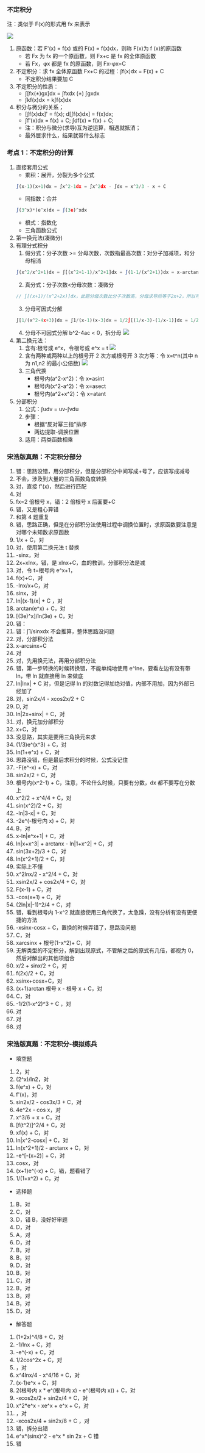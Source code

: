 ### 不定积分

注：类似于 F(x)的形式用 fx 来表示

![](https://blog-1300014307.cos.ap-guangzhou.myqcloud.com/jifengonshi.png)

1. 原函数：若 F'(x) = f(x) 或的 F(x) = f(x)dx，则称 F(x)为 f (x)的原函数
   - 若 Fx 为 fx 的一个原函数，则 Fx+c 是 fx 的全体原函数
   - 若 Fx，φx 都是 fx 的原函数，则 Fx-φx=C
2. 不定积分：求 fx 全体原函数 Fx+C 的过程：∫f(x)dx = F(x) + C
   - 不定积分结果要加 C
3. 不定积分的性质：
   - ∫[fx(±)gx]dx = ∫fxdx (±) ∫gxdx
   - ∫kf(x)dx = k∫f(x)dx
4. 积分与微分的关系；
   - [∫f(x)dx]' = f(x); d[∫f(x)dx] = f(x)dx;
   - ∫f'(x)dx = f(x) + C; ∫df(x) = f(x) + C;
   - 注：积分与微分(求导)互为逆运算，相遇就抵消；
   - 最外层求什么，结果就带什么标志

### 考点 1：不定积分的计算

1. 直接套用公式
   - 乘积：展开，分裂为多个公式
   ```js
   ∫(x-1)(x+1)dx = ∫x^2-1dx = ∫x^2dx - ∫dx = x^3/3 - x + C
   ```
   - 同指数：合并
   ```js
   ∫(3^x)*(e^x)dx = ∫(3e)^xdx
   ```
   - 根式：指数化
   - 三角函数公式
2. 第一换元法(凑微分)
3. 有理分式积分
   1. 假分式：分子次数 >= 分母次数，次数指最高次数：对分子加减项，和分母相消
   ```js
   ∫(x^2/x^2+1)dx = ∫[(x^2+1-1)/x^2+1]dx = ∫(1-1/(x^2+1))dx = x-arctanx+C
   ```
   2. 真分式：分子次数<分母次数：凑微分
   ```js
   // ∫[(x+1)/(x^2+2x)]dx，此题分母次数比分子次数高，分母求导后等于2x+2，所以可以分子求不定积分移到d后面，得到d(x^2/2+1)，(x^2/2+1)*2就是分母，所以*2/2，即等于1/2 ∫ 1/(x^2+2x) d(x^2+2x) = 1/2ln|x^2+2x|+C
   ```
   3. 分母可因式分解
   ```js
   ∫[1/(x^2-4x+3)]dx = ∫1/(x-1)(x-3)dx = 1/2∫[(1/x-3)-(1/x-1)]dx = 1/2(ln|x-3| - ln|x-1|) + C
   ```
   4. 分母不可因式分解 b^2-4ac < 0，拆分母
      ![](https://blog-1300014307.cos.ap-guangzhou.myqcloud.com/jifengongshi_2.png)
4. 第二换元法：
   1. 含有:根号或 e^x，令根号或 e^x = t
      ![](https://blog-1300014307.cos.ap-guangzhou.myqcloud.com/dierhuanyuan.png)
   2. 含有两种或两种以上的根号开 2 次方或根号开 3 次方等：令 x=t^n(其中 n 为 n1,n2 的最小公倍数)
      ![](https://blog-1300014307.cos.ap-guangzhou.myqcloud.com/bdjf2.png)
   3. 三角代换
      - 根号内(a^2-x^2)：令 x=asint
      - 根号内(x^2-a^2)：令 x=asect
      - 根号内(a^2+x^2)：令 x=atant
5. 分部积分
   1. 公式：∫udv = uv-∫vdu
   2. 步骤：
      - 根据“反对幂三指”排序
      - 两边提取-调换位置
   3. 适用：两类函数相乘

### 宋浩版真题：不定积分部分

1. 错：思路没错，用分部积分，但是分部积分中间写成+号了，应该写成减号
2. 不会，涉及到大量的三角函数角度转换
3. 对，直接 f'(x)，然后进行匹配
4. 对
5. fx=2 倍根号 x，错：2 倍根号 x 后面要+C
6. 错，又是粗心算错
7. 和第 4 题重复
8. 错，思路正确，但是在分部积分法使用过程中调换位置时，求原函数要注意是对哪个未知数求原函数
9. 1/x + C，对
10. 对，使用第二换元法 t 替换
11. -sinx，对
12. 2x+xlnx，错，是 xlnx+C，血的教训，分部积分法是减
13. 对，令 t=根号内 e^x+1，
14. f(x)+C，对
15. -lnx/x+C，对
16. sinx，对
17. ln|(x-1)/x| + C ，对
18. arctan(e^x) + C，对
19. [(3e)^x]/ln(3e) + C，对
20. 错：
21. 错：∫1/sinxdx 不会推算，整体思路没问题
22. 对，分部积分法
23. x-arcsinx+C
24. 对
25. 对，先用换元法，再用分部积分法
26. 错，第一步转换的时候转换错，不能单纯地使用 e^lne，要看左边有没有带 ln，带 ln 就直接用 ln 来做底
27. ln|lnx| + C 对，但是记得 ln 的对数记得加绝对值，内部不用加，因为外部已经加了
28. 对，sin2x/4 - xcos2x/2 + C
29. D, 对
30. ln|2x+sinx| + C，对
31. 对，换元加分部积分
32. x+C，对
33. 没思路，其实是要用三角换元来求
34. (1/3)e^(x^3) + C，对
35. ln(1+e^x) + C，对
36. 思路没错，但是最后求积分的时候，公式没记住
37. -F(e^-x) + C，对
38. sin2x/2 + C，对
39. 根号内(x^2-1) + C，注意，不论什么时候，只要有分数，dx 都不要写在分数上
40. x^2/2 + x^4/4 + C，对
41. sin(x^2)/2 + C，对
42. -ln|3-x| + C，对
43. -2e^(-根号内 x) + C，对
44. B，对
45. x-ln|e^x+1| + C，对
46. ln|x+x^3| + arctanx - ln|1+x^2| + C，对
47. sin(3x+2)/3 + C，对
48. ln(x^2+1)/2 + C，对
49. 实际上不懂
50. x^2lnx/2 - x^2/4 + C，对
51. xsin2x/2 + cos2x/4 + C，对
52. F(x-1) + C，对
53. -cos(x+1) + C，对
54. (2ln|x|-1)^2/4 + C，对
55. 错，看到根号内 1-x^2 就直接使用三角代换了，太急躁，没有分析有没有更便捷的方法
56. -xsinx-cosx + C，置换的时候弄错了，思路没问题
57. C，对
58. xarcsinx + 根号(1-x^2)+ C，对
59. 无解类型的不定积分，解到出现原式，不管解之后的原式有几倍，都视为 0，然后对解出的其他项组合
60. x/2 + sinx/2 + C，对
61. f(2x)/2 + C，对
62. xsinx+cosx+C，对
63. (x+1)arctan 根号 x - 根号 x + C，对
64. C，对
65. -1/2(1-x^2)^3 + C ，对
66. 对
67. 对
68. 对

### 宋浩版真题：不定积分-模拟练兵

- 填空题

1. 2，对
2. (2^x)/ln2，对
3. f(e^x) + C，对
4. f'(x)，对
5. sin2x/2 - cos3x/3 + C，对
6. 4e^2x - cos x，对
7. x^3/6 + x + C，对
8. [f(t^2)]^2/4 + C，对
9. xf(x) + C，对
10. ln|x^2-cosx| + C，对
11. ln(x^2+1)/2 - arctanx + C，对
12. -e^[-(x+2)] + C，对
13. cosx，对
14. (x+1)e^(-x) + C，错，题看错了
15. 1/(1+x^2) + C，对

- 选择题

1. B，对
2. C，对
3. D，错 B，没好好审题
4. D，对
5. A，对
6. D，对
7. B，对
8. B，对
9. D，对
10. B，对
11. C，对
12. B，对
13. B，对
14. B，对
15. D，对

- 解答题

1. (1+2x)^4/8 + C，对
2. -1/lnx + C，对
3. -e^(-x) + C，对
4. 1/2cos^2x + C，对
5. ，对
6. x^4lnx/4 - x^4/16 + C，对
7. (x-1)e^x + C，对
8. 2(根号内 x \* e^(根号内 x) - e^(根号内 x)) + C，对
9. -xcos2x/2 + sin2x/4 + C，对
10. x^2\*e^x - xe^x + e^x + C，对
11. ，对
12. -xcos2x/4 + sin2x/8 + C ，对
13. 错，拆分出错
14. e^x*(sinx)^2 - e^x * sin 2x + C 错
15. 错
